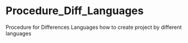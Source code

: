 # Procedure_Diff_Languages
Procedure for Differences Languages  how to create project by different languages
